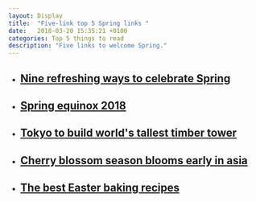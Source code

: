 ```yaml
---
layout: Display
title:  "Five-link top 5 Spring links "
date:   2018-03-20 15:35:21 +0100
categories: Top 5 things to read 
description: "Five links to welcome Spring."
---
```



<ul>
    <li>
        <a href="http://www.bbc.co.uk/programmes/articles/39h5ByM6tSdxYlCtDL8c4nL/nine-refreshing-ways-to-celebrate-spring" target="_blank"><h2>Nine refreshing ways to celebrate Spring</h2>
        </a>
    </li>
    <li>
        <a href="https://www.independent.co.uk/news/science/spring-equinox-2018-meaning-definition-date-first-day-march-vernal-northern-hemisphere-a8263191.html" target="_blank"><h2>Spring equinox 2018</h2>
        </a>
    </li>
    <li>
        <a href="https://edition.cnn.com/style/article/wooden-skyscrapers-timber-trend-catching-fire-duplicate-2/" target="_blank"><h2>Tokyo to build world's tallest timber tower</h2>
        </a>
    </li>
    <li>
        <a href="https://flipboard.com/@flipboarduk/the-daily-edition-(uk)-v58t1ctsz/cherry-blossom-season-blooms-early-in-asia%3A-pictures/a-OiV3q7m7SkesbC_rHrs9tg%3Aa%3A26228122-2fe824285d%2Fflipboard.com" target="_blank"><h2>Cherry blossom season blooms early in asia</h2>
        </a>
    </li>
    <li>
        <a href="https://www.bbcgoodfood.com/howto/guide/our-best-ever-easter-baking-recipes" target="_blank"><h2>
The best Easter baking recipes</h2>
        </a>
    </li>
</ul>